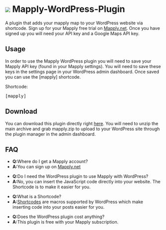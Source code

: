 <a href="http://mapply.net"><img src="http://mapply.net/img/logo.png" /></a>
Mapply-WordPress-Plugin
=======================

A plugin that adds your mapply map to your WordPress website via shortcode. Sign up for your Mapply free trial on <a href="http://mapply.net">Mapply.net</a>. Once you have signed up you will need your API key and a Google Maps API key.

Usage
------
In order to use the Mapply WordPress plugin you will need to save your Mapply API key (found in your Mapply settings).
You will need to save these keys in the settings page in your WordPress admin dashboard. Once saved you can use the [mapply] shortcode.

Shortcode:
<pre>
[mapply]
</pre>

Download
--------
You can download this plugin directly right <a href="https://github.com/BOLDInnovationGroup/Mapply-WordPress-Plugin/archive/master.zip">here</a>. You will need to unzip the main archive and grab mapply.zip to upload to your WordPress site through the plugin manager in the admin dashboard.

FAQ
---
<ul>
  <li><b>Q:</b>Where do I get a Mapply account?</li>
  <li><b>A:</b>You can sign up on <a href="http://mapply.net">Mapply.net</a></li>
</ul>
<ul>
  <li><b>Q:</b>Do I need the WordPress plugin to use Mapply with WordPress?</li>
  <li><b>A:</b>No, you can insert the JavaScript code directly into your website. The Shortcode is to make it easier for you.</li>
</ul>
<ul>
  <li><b>Q:</b>What is a Shortcode?</li>
  <li><b>A:</b><a href="http://codex.wordpress.org/Shortcode">Shortcodes</a> are macros supported by WordPress which make inserting code into your posts easier for you.</li>
</ul>
<ul>
  <li><b>Q:</b>Does the WordPress plugin cost anything?</li>
  <li><b>A:</b>This plugin is free with your Mapply subscription.</li>
</ul>
